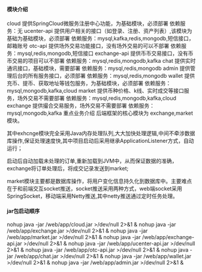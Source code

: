 
#### 模块介绍
cloud
提供SpringCloud微服务注册中心功能，为基础模块，必须部署
依赖服务：无
ucenter-api
提供用户相关的接口（如登录、注册、资产列表）,该模块为基础为基础模块，必须部署
依赖服务：mysql,kafka,redis,mongodb,短信接口，邮箱账号
otc-api
提供场外交易功能接口，没有场外交易的可以不部署
依赖服务：mysql,redis,mongodb,短信接口
exchange-api
提供币币交易接口，没有币币交易的项目可以不部署
依赖服务：mysql,redis,mongodb,kafka
chat
提供实时通讯接口，基础模块，需要部署
依赖服务：mysql,redis,mongodb
admin
提供管理后台的所有服务接口，必须部署
依赖服务：mysql,redis,mongodb
wallet
提供充币、提币、获取地址等钱包服务，为基础模块，必须部署
依赖服务：mysql,mongodb,kafka,cloud
market
提供币种价格、k线、实时成交等接口服务，场外交易不需要部署
依赖服务：mysql,redis,mongodb,kafka,cloud
exchange
提供撮合交易服务，场外交易不需要部署
依赖服务：mysql,mongodb,kafka
重点业务介绍
后端框架的核心模块为 exchange,market模块。

其中exhcnge模块完全采用Java内存处理队列,大大加快处理逻辑,中间不牵涉数据库操作,保证处理速度快,其中项目启动后采用继承ApplicationListener方式，自动运行；

启动后自动加载未处理的订单,重新加载到JVM中，从而保证数据的准确，exchange将订单处理后，将成交记录发送到market;

market模块主要都是数据库操作，将用户变化信息持久化到数据库中。主要难点在于和前端交互socket推送，socket推送采用两种方式，web端socket采用SpringSocket，移动端采用Netty推送,其中netty推送通过定时任务处理。


#### jar包启动顺序
nohup  java  -jar  /web/app/cloud.jar  >/dev/null 2>&1 &
nohup  java  -jar  /web/app/exchange.jar  >/dev/null 2>&1 &
nohup  java  -jar  /web/app/market.jar  >/dev/null 2>&1 &
nohup  java  -jar  /web/app/exchange-api.jar  >/dev/null 2>&1 &
nohup  java  -jar  /web/app/ucenter-api.jar  >/dev/null 2>&1 &
nohup  java  -jar  /web/app/otc-api.jar  >/dev/null 2>&1 & 
nohup  java  -jar  /web/app/chat.jar  >/dev/null 2>&1 & 
nohup  java  -jar  /web/app/wallet.jar  >/dev/null 2>&1 & 
nohup  java  -jar  /web/app/admin.jar  >/dev/null 2>&1 &


